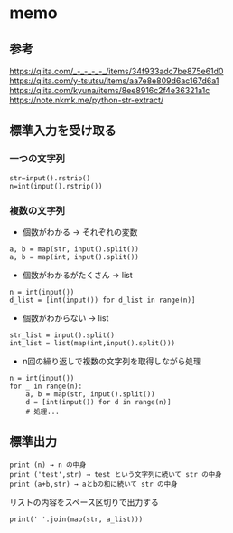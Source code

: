# memo

## 参考

https://qiita.com/_-_-_-_-_/items/34f933adc7be875e61d0
https://qiita.com/y-tsutsu/items/aa7e8e809d6ac167d6a1
https://qiita.com/kyuna/items/8ee8916c2f4e36321a1c
https://note.nkmk.me/python-str-extract/

## 標準入力を受け取る

### 一つの文字列

```
str=input().rstrip()
n=int(input().rstrip())
```

### 複数の文字列

* 個数がわかる → それぞれの変数
```
a, b = map(str, input().split())
a, b = map(int, input().split())
```

* 個数がわかるがたくさん → list
```
n = int(input())
d_list = [int(input()) for d_list in range(n)]
```

* 個数がわからない → list
```
str_list = input().split()
int_list = list(map(int,input().split()))
```

* n回の繰り返しで複数の文字列を取得しながら処理
```
n = int(input())
for _ in range(n):
    a, b = map(str, input().split())
    d = [int(input()) for d in range(n)]
    # 処理...
```

## 標準出力

```
print (n) → n の中身
print ('test',str) → test という文字列に続いて str の中身
print (a+b,str) → aとbの和に続いて str の中身
```

リストの内容をスペース区切りで出力する
```
print(' '.join(map(str, a_list)))
```
